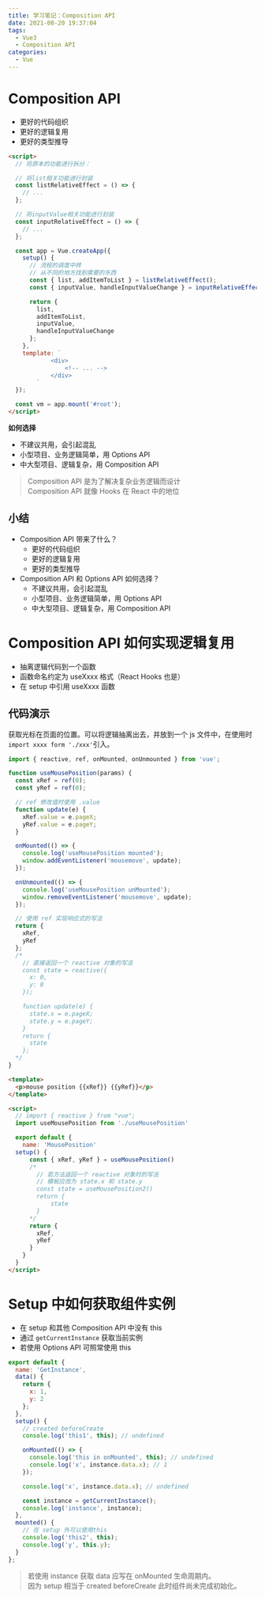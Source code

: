 ```yaml
---
title: 学习笔记：Composition API
date: 2021-08-20 19:37:04
tags:
  - Vue3
  - Composition API
categories:
  - Vue
---
```


# Composition API

- 更好的代码组织
- 更好的逻辑复用
- 更好的类型推导

```html
<script>
  // 将原本的功能进行拆分：

  // 将list相关功能进行封装
  const listRelativeEffect = () => {
    // ...
  };

  // 将inputValue相关功能进行封装
  const inputRelativeEffect = () => {
    // ...
  };

  const app = Vue.createApp({
    setup() {
      // 流程的调度中转
      // 从不同的地方找到需要的东西
      const { list, addItemToList } = listRelativeEffect();
      const { inputValue, handleInputValueChange } = inputRelativeEffect();

      return {
        list,
        addItemToList,
        inputValue,
        handleInputValueChange
      };
    },
    template: `
            <div>
                <!-- ... -->
            </div>
        `
  });

  const vm = app.mount('#root');
</script>
```

**如何选择**

- 不建议共用，会引起混乱
- 小型项目、业务逻辑简单，用 Options API
- 中大型项目、逻辑复杂，用 Composition API

> Composition API 是为了解决复杂业务逻辑而设计  
> Composition API 就像 Hooks 在 React 中的地位

## 小结

- Composition API 带来了什么？
  - 更好的代码组织
  - 更好的逻辑复用
  - 更好的类型推导
- Composition API 和 Options API 如何选择？
  - 不建议共用，会引起混乱
  - 小型项目、业务逻辑简单，用 Options API
  - 中大型项目、逻辑复杂，用 Composition API

# Composition API 如何实现逻辑复用

- 抽离逻辑代码到一个函数
- 函数命名约定为 useXxxx 格式（React Hooks 也是）
- 在 setup 中引用 useXxxx 函数

## 代码演示

获取光标在页面的位置。可以将逻辑抽离出去，并放到一个 js 文件中，在使用时`import xxxx form './xxx'`引入。

```javascript
import { reactive, ref, onMounted, onUnmounted } from 'vue';

function useMousePosition(params) {
  const xRef = ref(0);
  const yRef = ref(0);

  // ref 修改值时使用 .value
  function update(e) {
    xRef.value = e.pageX;
    yRef.value = e.pageY;
  }

  onMounted(() => {
    console.log('useMousePosition mounted');
    window.addEventListener('mousemove', update);
  });

  onUnmounted(() => {
    console.log('useMousePosition unMounted');
    window.removeEventListener('mousemove', update);
  });

  // 使用 ref 实现响应式的写法
  return {
    xRef,
    yRef
  };
  /*
    // 直接返回一个 reactive 对象的写法
    const state = reactive({
      x: 0,
      y: 0
    });

    function update(e) {
      state.x = e.pageX;
      state.y = e.pageY;
    }
    return {
      state
    };
  */
}
```

```html
<template>
  <p>mouse position {{xRef}} {{yRef}}</p>
</template>

<script>
  // import { reactive } from "vue";
  import useMousePosition from './useMousePosition'

  export default {
    name: 'MousePosition'
  setup() {
      const { xRef, yRef } = useMousePosition()
      /*
        // 若方法返回一个 reactive 对象时的写法
        // 模板应改为 state.x 和 state.y
        const state = useMousePosition2()
        return {
            state
        }
      */
      return {
        xRef,
        yRef
      }
    }
  }
</script>
```

# Setup 中如何获取组件实例

- 在 setup 和其他 Composition API 中没有 this
- 通过 `getCurrentInstance` 获取当前实例
- 若使用 Options API 可照常使用 this

```javascript
export default {
  name: 'GetInstance',
  data() {
    return {
      x: 1,
      y: 2
    };
  },
  setup() {
    // created beforeCreate
    console.log('this1', this); // undefined

    onMounted(() => {
      console.log('this in onMounted', this); // undefined
      console.log('x', instance.data.x); // 1
    });

    console.log('x', instance.data.x); // undefined

    const instance = getCurrentInstance();
    console.log('instance', instance);
  },
  mounted() {
    // 在 setup 外可以使用this
    console.log('this2', this);
    console.log('y', this.y);
  }
};
```

> 若使用 instance 获取 data 应写在 onMounted 生命周期内。  
> 因为 setup 相当于 created beforeCreate 此时组件尚未完成初始化。
